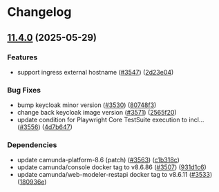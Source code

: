 # Changelog

## [11.4.0](https://github.com/camunda/camunda-platform-helm/compare/camunda-platform-8.6-11.3.2...camunda-platform-8.6-11.4.0) (2025-05-29)


### Features

* support ingress external hostname ([#3547](https://github.com/camunda/camunda-platform-helm/issues/3547)) ([2d23e04](https://github.com/camunda/camunda-platform-helm/commit/2d23e0497f74b6030359933fcff2ec06cdacdf28))


### Bug Fixes

* bump keycloak minor version ([#3530](https://github.com/camunda/camunda-platform-helm/issues/3530)) ([80748f3](https://github.com/camunda/camunda-platform-helm/commit/80748f3cb2e207ecf5bccc85de3490f02644e762))
* change back keycloak image version ([#3571](https://github.com/camunda/camunda-platform-helm/issues/3571)) ([2565f20](https://github.com/camunda/camunda-platform-helm/commit/2565f20fc72b8596893f1d434dda4dd18c12f6a7))
* update condition for Playwright Core TestSuite execution to incl… ([#3556](https://github.com/camunda/camunda-platform-helm/issues/3556)) ([4d7b647](https://github.com/camunda/camunda-platform-helm/commit/4d7b647473e760551e3bc92a12e879d7fc0cd050))


### Dependencies

* update camunda-platform-8.6 (patch) ([#3563](https://github.com/camunda/camunda-platform-helm/issues/3563)) ([c1b318c](https://github.com/camunda/camunda-platform-helm/commit/c1b318cd12fb95cd3d95997a42bd8b679af54a04))
* update camunda/console docker tag to v8.6.86 ([#3507](https://github.com/camunda/camunda-platform-helm/issues/3507)) ([931d1c6](https://github.com/camunda/camunda-platform-helm/commit/931d1c63a9e9436dd2e36d7e30a862e07d0e2cac))
* update camunda/web-modeler-restapi docker tag to v8.6.11 ([#3533](https://github.com/camunda/camunda-platform-helm/issues/3533)) ([180936e](https://github.com/camunda/camunda-platform-helm/commit/180936efbe9ba832fc53bccba95d5b377c3aef49))

